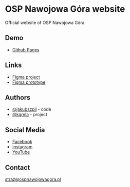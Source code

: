# OSP Nawojowa Góra website

Official website of OSP Nawojowa Góra.

## Demo

- [Github Pages](https://kgrela.github.io/ospnawojowagora/)

## Links

- [Figma project](https://www.figma.com/file/qBmcMdLap5s8Zq4NVCjTTq/OSP-NAWOJOWA-G%C3%93RA---WWW)
- [Figma prototype](https://www.figma.com/proto/qBmcMdLap5s8Zq4NVCjTTq/OSP-NAWOJOWA-G%C3%93RA---WWW?node-id=0%3A1)

## Authors

- [@jakubszpil](https://www.github.com/jakubszpil) - code
- [@kgrela](https://www.github.com/kgrela) - project

## Social Media

- [Facebook](https://www.facebook.com/OSP.Nawojowa.Gora)
- [Instagram](https://www.instagram.com/OSPNawojowaGora)
- [YouTube](https://www.youtube.com/c/OSPNawojowaGora)

## Contact

straz@ospnawojowagora.pl
